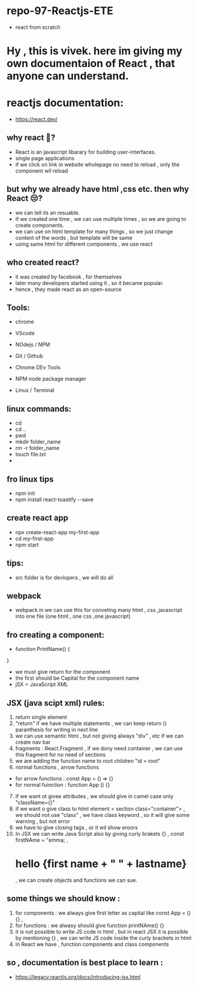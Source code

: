 # repo-97-Reactjs-ETE
* react from scratch

# Hy , this is vivek. here im giving my own documentaion of React , that anyone can understand.

# reactjs documentation:
* https://react.dev/

## why react 🤔?
* React is an javascript libarary for building user-interfaces.
* single page applications 
* if we click on link in website wholepage no need to reload , only the component wil reload

## but why we already have html ,css etc. then why React 😒?
* we can tell its an resuable.
* if we created one time , we can use multiple times , so we are going to create components.
* we can use on html template for many things , so we just change content of the words , but template will be same
* using same html for different components , we use react

## who created react?
* it was created by facebook , for themselves 
* later many developers started using it , so it became popular.
* hence , they made react as an open-source

## Tools:
* chrome
* VScode 
* NOdejs / NPM
* Git / Github

* Chrome DEv Tools
* NPM node package manager
* Linux / Terminal

## linux commands:
* cd
* cd ..
* pwd
* mkdir folder_name
* rm -r folder_name 
* touch file.txt
* 

## fro linux tips
* npm init 
* npm install react-toastify --save

## create react app
* npx create-react-app my-first-app
* cd my-first-app
* npm start

## tips:
* src folder is for devlopers , we will do all 

## webpack
* webpack.in we can use this for conveting many html , css ,javascript into one file (one html , one css ,one javascript)

## fro creating a component:
* function PrintName() {

}

* we must give return for the component
* the first should be Capital for the component name
* jSX = JavaScript XML

## JSX (java scipt xml) rules:
1. return single element
2. "return" if we have multiple statements , we can keep return () paranthesis for writing in next line
3. we can use semantic html , but not giving always "div" , etc if we can create nav bar 
4. fragments : React.Fragment , if we dony need container , we can use this fragment for no need of sections
5. we are adding the function name to root children "id = root"
6. normal functions , arrow functions 
* for arrow functions : const App = () => {}
* for normal fuinction : function App () {}
7. if we want ot givee attributes , we should give in camel case only "className={}" 
8. if we want o give class to html element  < section class="container"> , we should not use "class" , we have class keyword , so it will give some warning , but not error <sections classNAme="container">
9. we have to give closing tags , or it wil show eroors 
10. In JSX we can write Java Script also by giving curly brakets {} , const firstNAme = "emma; , <h1> hello {first name + " " + lastname}</h1> , we can create objects and functions we can sue. 


## some things we should know :
1. for components : we always give first letter as capital like const App = () {} ,
2. for functions : we alwasy should give function printNAme() {}
3. it is not possible to write JS code in html , but in react JSX it is possible by mentioning {} , we can write JS code inside the curly brackets in html
4. in React we have , function components and class components

## so , documentation is best place to learn :
* https://legacy.reactjs.org/docs/introducing-jsx.html

